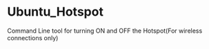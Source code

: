 # Ubuntu_Hotspot
Command Line tool for turning ON and OFF the Hotspot(For wireless connections only)
